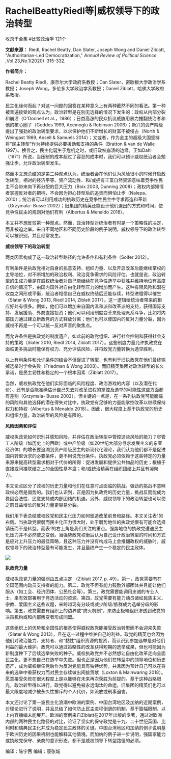 # RachelBeattyRiedl等|威权领导下的政治转型


收录于合集 #比较政治学 121个

**文献来源：** Riedl, Rachel Beatty, Dan Slater, Joseph Wong and Daniel Ziblatt,
"Authoritarian-Led Democratization," _Annual Review of Political Science_
,Vol.23,No.1(2020) :315-332.

  

 **作者简介：**  

Rachel Beatty Riedl，康奈尔大学政府系教授；Dan Slater，密歇根大学政治学系教授；Joseph
Wong，多伦多大学政治学系教授；Daniel Ziblatt，哈佛大学政府系教授。

  

  

民主化缘何而起？对这一问题的回答在某种意义上有两种截然不同的看法。第一种被普遍接受的观点认为，政治转型是在别无选择的情况下发生的：政权从内部分裂和崩溃（O'Donnell
et al.，1986）；日益高涨的民众抗议威胁用暴力推翻统治者和他的核心圈子（Geddes 1999, Acemoglu & Robinson
2006）；新兴的资产阶级提出了强劲的政治转型要求，以求保护他们不断增长的财富不被侵占（North & Weingast 1989, Ansell &
Samuels 2014）；又或者，作为金主的超级大国坚持将“民主转型”作为持续提供必要援助和支持的条件（Bratton & van de Walle
1997）。换言之，民主化诞生于危机之时，或旧政权崩溃的边缘。正如Dahl（1971）所说，当压制的成本超过了容忍的成本时，我们可以预计威权统治者会勉强让步，允许政治转型发生。

  

然而本文想总结的是第二种观点认为，统治者会在他们认为风险很小的时候开启政治转型。相对的经济平等、资产流动性、和/或拥有丰富自然资源意味着竞争性民主不会带来向下再分配的巨大压力（Boix
2003, Dunning
2008）；政权内部知情者掌握反对者的把柄，不会因为担心转型后的追责而惧怕让步（Nalepa，2010）；统治者可以利用成功的执政历史在竞争性民主中寻求再造和革新（Grzymala-
Busse 2002）；旧集团的精英还能设计他们退出的方式和时间，使竞争性民主的规则对他们有利（Albertus & Menaldo 2018）。

  

本文并不想反驳第一种观点。然而，政治转型对统治者有时是一个策略性的决定，而非被迫之举。来自不同地区和不同历史阶段的例子说明，威权领导下的政治转型可以被识别，并且经常发生。

  

 **威权领导下的政治转型**

两类因素构成了这一政治转型路径的允许条件和有利条件（Soifer 2012）。

  

有利条件是执政党相对自身的民意支持、组织力量、以及开启改革后能继续掌权的主导地位，对不断增加的政治权利、政治竞争需求的风险评估。也就是说，政治转型的生成力量是在威权统治者对自己能继续在竞争性选举中获胜并维持地位有高度自信的情况下，由国内国外对自由化转型压力的增加而产生。这种有限风险和潜在收益之间形成平衡，统治者相信自己在威权终结后还能存续，转型进程得以催生（Slater
& Wong 2013, Riedl 2014, Ziblatt
2017）。这一逻辑给统治者带来的相应好处有很多。例如，他们可以增加来自国内温和派和改革派的支持，获得国际支持、发展援助、外商直接投资；他们可以利用制度变革来处理派系斗争，比如将内部压力通过建立新政党的方式释放分离；他们也可以使国内的反对力量分裂，因为威权不再是一个可以统一反对声音的聚焦点。

  

而允许条件是执政党的制度遗产，如此前的政党组织、进行社会控制和获得社会支持的策略（Slater 2010, Riedl 2014, Ziblatt
2017）。这些制度力量允许执政党在面临更多挑战时能保有权力、充分评估风险，并将政党力量转换为选举胜利。

  

以上有利条件和允许条件的结合不但促进了转型，也有利于旧执政党在他们最终输掉选举时学会失败（Friedman & Wong
2008）。而旧精英集团对政治转型的长久承诺，是民主韧性和稳定的一个根本因素（Ziblatt 2017）。

  

当然，威权执政党在他们实际面临的风险程度、政治游戏的内容（以及潜在代价）、还有是否能准确估计自己失去对改革进程的掌控及选举的可能性这些方面都有差别（Grzymala-
Busse
2002）。但关键的一点是，在一系列执政党可能面临的风险和其他选择的潜在得失对比中，执政党有足够的力量能掌控改革以继续保持权力和特权（Albertus &
Menaldo 2018）。因此，很大程度上基于执政党的历史和组织力量，政治转型的风险是有限的。

**风险因素和评估**

威权执政党如何识别并感知风险，并评估在政治转型中管控这些风险的能力？尽管工人阶级（如历史上的西欧）或中产阶级（如20世纪大部分寻求发展主义的东亚经济体）的增长要追溯到资产阶级民主的新现代化理论，我们认为他们都不是促进国内转型诉求的必要条件，更不用说充分条件。执政党必须依赖于这些特定的力量来源来提高转型需求相对于代价的所得：促进发展和提供公共物品的历史；根植于直接或间接联结之上的全国性基本盘；和/或统治精英在组织团结上并且有凝聚力。

  

本文论点区分了政权的历史力量和他们在任意时点面临的挑战。强劲的挑战不意味政权必然是弱势的。我们也认识到，正是因为执政党的历史力量，挑战反而能成为稳固合法性、民意支持或内部团结的机遇。另外，威权领导下的政治转型也可以使之前日益增长的反对力量更容易分裂。

  

我们用下表总结威权政党和民主化压力如何塑造改革前景和路径。本文关注表1的右侧。当执政党很弱而民主化压力很大时，处于弱势地位的执政党很有可能会选择镇压而不是转型。而表1的右上角是我们关注的重点。强势地位的执政党遭遇民主化压力并不必然使之变弱。当强势政党权衡后认为自己设计政治转型的时间和方式是应对上升压力的最佳策略，且这种压力并没有构成马上会推翻政权的威胁时，威权领导下的政治转型最有可能发生，并且最终产生一个稳定的民主政体。

  

![](/images/29/2.png)  

  
  
  
  
  
  
  
  
  

**执政党力量**

威权执政党力量的强弱由五点决定 （Ziblatt 2017, p.
49）。第一，政党需要有在全国范围内动员支持者的能力。第二，政党不但有能力鼓励外部团体并且能让他们服从（如工会、经济团体、公民社会等）。第三，政党需要能调用忠诚的专业人士，来有效部署用于竞选活动的资源。第四，政党需要有能力动员诸如民族主义、宗教、爱国主义这些议题，来跨越现有分歧或减少阶级/族群成为选举分歧的影响。第五，政党需要有组织上的边界或“防火机制”，来防止极端组织渗透到政党的决策机构或和内部叛变者形成同盟。

  

这些组织上的优势和全国性的根基使得威权政党能接受政治转型而不会迎来失败（Slater & Wong
2013），且在这一过程中维护自己的利益。政党的精英也会因为他们对政治能力、支持者、和“黏性”组织资源的投资，而认识到参加选举是对他们利益的最大维护。政党可以通过策略性的改革获得短期的选举成果，但也可能因为新制度种下了后续选举失败的种子。威权执政党并不必然想让自由化改革走向全面民主化，更不想自己在选举中失败。但也正是因为他们在转型中的领导地位和历史遗产，成为威权继任党后作为反对党能具有独特优势，并且因为预计自己可以在将来的选举中重获权力而对民主存续做出间接贡献（Loxton
& Mainwaring
2018）。愿意接受失败在很大程度上是以能够在未来再次获胜为前提的。基于这种战略眼光，政治转型得以进行。政党得以避免被永远淘汰的命运，旧集团的精英们也可以最大限度地减少被永久性排斥的个人代价，如流放或刑事迫害。

  

本文还讨论了第一波民主化浪潮中欧洲的案例、中国台湾地区及加纳的近期案例，对理论进行了说明，并且总结了如何防止民主进程倒退的机制。基于篇幅限制，以上内容摘编未能展开。欧洲的案例来自Ziblatt在2017年出版的专著，通过对欧洲内部的两种民主化路径的对比，论证了坚实的保守政党是十九、二十世纪英国、比利时和瑞典民主化并成为稳定民主政体的关键。中国台湾地区和加纳的例子说明基于欧洲历史的因果机制也能解释其他情境。而加纳的例子进一步说明，强国家能力或执政党保守、亲商的意识形态，都不是威权领导下转型路径的必须。  

编译：陈宇茜 编辑：康张城  

